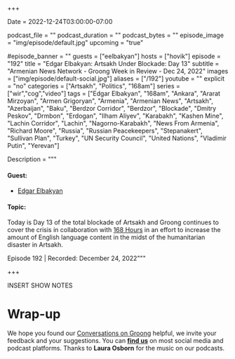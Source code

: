 +++

Date = 2022-12-24T03:00:00-07:00

podcast_file = ""
podcast_duration = ""
podcast_bytes = ""
episode_image = "img/episode/default.jpg"
upcoming = "true"

#episode_banner = ""
guests = ["eelbakyan"]
hosts = ["hovik"]
episode = "192"
title = "Edgar Elbakyan: Artsakh Under Blockade: Day 13"
subtitle = "Armenian News Network - Groong Week in Review - Dec 24, 2022"
images = ["img/episode/default-social.jpg"]
aliases = ["/192"]
youtube = ""
explicit = "no"
categories = ["Artsakh", "Politics", "168am"]
series = ["wir","cog","video"]
tags = ["Edgar Elbakyan", "168am", "Ankara", "Ararat Mirzoyan", "Armen Grigoryan", "Armenia", "Armenian News", "Artsakh", "Azerbaijan", "Baku", "Berdzor Corridor", "Berdzor", "Blockade", "Dmitry Peskov", "Drmbon", "Erdogan", "Ilham Aliyev", "Karabakh", "Kashen Mine", "Lachin Corridor", "Lachin", "Nagorno-Karabakh", "News From Armenia", "Richard Moore", "Russia", "Russian Peacekeepers", "Stepanakert", "Sullivan Plan", "Turkey", "UN Security Council", "United Nations", "Vladimir Putin", "Yerevan"]

Description = """

#### Guest:
* [Edgar Elbakyan](/guest/eelbakyan)

#### Topic:

Today is Day 13 of the total blockade of Artsakh and Groong continues to cover the crisis in collaboration with [168 Hours](https://168.am) in an effort to increase the amount of English language content in the midst of the humanitarian disaster in Artsakh.

Episode 192 | Recorded: December 24, 2022"""

+++

INSERT SHOW NOTES

# Wrap-up

We hope you found our [Conversations on Groong](/series/cog/) helpful, we invite your feedback and your suggestions. You can [**find us**](https://linktr.ee/groong) on most social media and podcast platforms. Thanks to **Laura Osborn** for the music on our podcasts.
